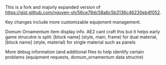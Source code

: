 This is a fork and majorly expanded version of https://gist.github.com/nguyen-vh/56ce79dc58a6c5b3136c46230eb4f052.

Key changes include more customizable equipment management.

Domum Ornamentum item display info. AE2 cant craft this but it helps early game strucutre is split:
  [block name] (style, main, frame) for dual material, 
  [block name] (style, material) for single material such as panels

More debug information (and additional files to help identify certain problems (equipment requests, domum_ornamentum data structre)
